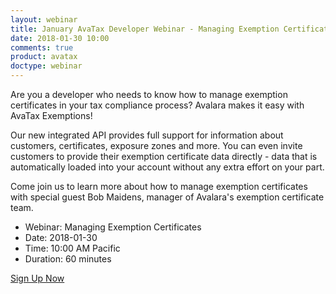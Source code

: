 ```yaml
---
layout: webinar
title: January AvaTax Developer Webinar - Managing Exemption Certificates
date: 2018-01-30 10:00
comments: true
product: avatax
doctype: webinar
---
```


Are you a developer who needs to know how to manage exemption certificates in your tax compliance process? Avalara makes it easy with AvaTax Exemptions!

Our new integrated API provides full support for information about customers, certificates, exposure zones and more. You can even invite customers to provide their exemption certificate data directly - data that is automatically loaded into your account without any extra effort on your part.

Come join us to learn more about how to manage exemption certificates with special guest Bob Maidens, manager of Avalara's exemption certificate team.

<ul class="normal">
	<li>Webinar: Managing Exemption Certificates</li>
	<li>Date: 2018-01-30</li>
	<li>Time: 10:00 AM Pacific</li>
	<li>Duration: 60 minutes</li>
</ul>

<p class="btn-callout"><a href="https://attendee.gotowebinar.com/register/6259899416306237442" role="button">Sign Up Now</a></p>